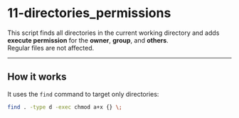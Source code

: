 # 11-directories_permissions

This script finds all directories in the current working directory and adds **execute permission** for the **owner**, **group**, and **others**.  
Regular files are not affected.

---

## How it works

It uses the `find` command to target only directories:

```bash
find . -type d -exec chmod a+x {} \;
